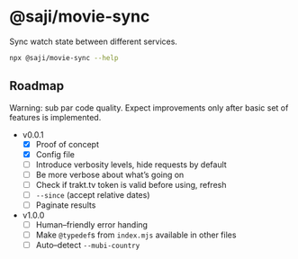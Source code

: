 @saji/movie-sync
================

Sync watch state between different services.

```sh
npx @saji/movie-sync --help
```

Roadmap
-------

Warning: sub par code quality. Expect improvements only after basic set
of features is implemented.

- v0.0.1
  - [x] Proof of concept
  - [x] Config file
  - [ ] Introduce verbosity levels, hide requests by default
  - [ ] Be more verbose about what’s going on
  - [ ] Check if trakt.tv token is valid before using, refresh
  - [ ] `--since` (accept relative dates)
  - [ ] Paginate results
- v1.0.0
  - [ ] Human–friendly error handing
  - [ ] Make `@typedef`s from `index.mjs` available in other files
  - [ ] Auto–detect `--mubi-country`
